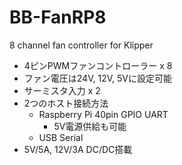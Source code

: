 # BB-FanRP8
8 channel fan controller for Klipper

- 4ピンPWMファンコントローラー x 8
- ファン電圧は24V, 12V, 5Vに設定可能
- サーミスタ入力 x 2
- 2つのホスト接続方法
  - Raspberry Pi 40pin GPIO UART
    - 5V電源供給も可能
  - USB Serial
- 5V/5A, 12V/3A DC/DC搭載
